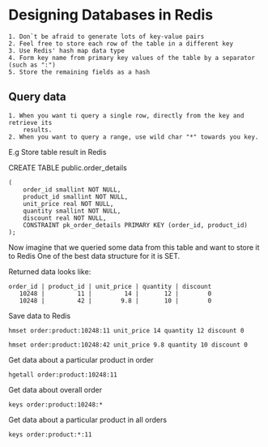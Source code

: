 # Designing Databases in Redis

    1. Don`t be afraid to generate lots of key-value pairs
    2. Feel free to store each row of the table in a different key
    3. Use Redis' hash map data type
    4. Form key name from primary key values of the table by a separator (such as ":")
    5. Store the remaining fields as a hash

## Query data

    1. When you want ti query a single row, directly from the key and retrieve its
        results.
    2. When you want to query a range, use wild char "*" towards you key.

E.g Store table result in Redis

CREATE TABLE public.order_details

    (
        order_id smallint NOT NULL,
        product_id smallint NOT NULL,
        unit_price real NOT NULL,
        quantity smallint NOT NULL,
        discount real NOT NULL,
        CONSTRAINT pk_order_details PRIMARY KEY (order_id, product_id)
    );

Now imagine that we queried some data from this table and want to store it to Redis
One of the best data structure for it is SET.

Returned data looks like: 

    order_id | product_id | unit_price | quantity | discount
       10248 |         11 |         14 |       12 |        0
       10248 |         42 |        9.8 |       10 |        0

Save data to Redis

    hmset order:product:10248:11 unit_price 14 quantity 12 discount 0

    hmset order:product:10248:42 unit_price 9.8 quantity 10 discount 0

Get data about a particular product in order

    hgetall order:product:10248:11

Get data about overall order

    keys order:product:10248:* 

Get data about a particular product in all orders

    keys order:product:*:11 
